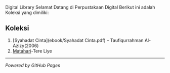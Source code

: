 Digital Library
Selamat Datang di Perpustakaan Digital
Berikut ini adalah Koleksi yang dimiliki:
## Koleksi
1. [Syahadat Cinta](ebook/Syahadat Cinta.pdf) – Taufiqurrahman Al-Azizy(2006)
2. [Matahari](ebook/Matahari.pdf)-Tere Liye
---
*Powered by GitHub Pages*
